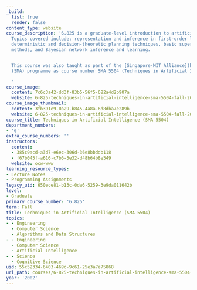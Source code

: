 ```yaml
---
_build:
  list: true
  render: false
content_type: website
course_description: '6.825 is a graduate-level introduction to artificial intelligence.
  Topics covered include: representation and inference in first-order logic, modern
  deterministic and decision-theoretic planning techniques, basic supervised learning
  methods, and Bayesian network inference and learning.


  This course was also taught as part of the [Singapore-MIT Alliance](http://web.mit.edu/sma/)
  (SMA) programme as course number SMA 5504 (Techniques in Artificial Intelligence).

  '
course_image:
  content: 7c6c3a42-dd3f-83b5-56f5-682a4d2b907a
  website: 6-825-techniques-in-artificial-intelligence-sma-5504-fall-2002
course_image_thumbnail:
  content: 3fb391e9-0a29-b845-4a8a-6d8dba7e289b
  website: 6-825-techniques-in-artificial-intelligence-sma-5504-fall-2002
course_title: Techniques in Artificial Intelligence (SMA 5504)
department_numbers:
- '6'
extra_course_numbers: ''
instructors:
  content:
  - 385c9acd-a3d7-e6ec-306d-36e8bbddb118
  - f67b045f-a616-c7b6-5e32-d48b64b8e549
  website: ocw-www
learning_resource_types:
- Lecture Notes
- Programming Assignments
legacy_uid: 650ece81-b13c-0da6-5259-3e9da011642b
level:
- Graduate
primary_course_number: '6.825'
term: Fall
title: Techniques in Artificial Intelligence (SMA 5504)
topics:
- - Engineering
  - Computer Science
  - Algorithms and Data Structures
- - Engineering
  - Computer Science
  - Artificial Intelligence
- - Science
  - Cognitive Science
uid: 55c52334-6403-469c-9c61-25e3a7e75868
url_path: courses/6-825-techniques-in-artificial-intelligence-sma-5504-fall-2002
year: '2002'
---
```

